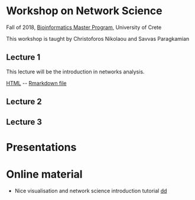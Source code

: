 # Workshop on Network Science

Fall of 2018, [Bioinformatics Master Program](https://bioinfo-grad.gr), University of Crete

This workshop is taught by Christoforos Nikolaou and Savvas Paragkamian


## Lecture 1

This lecture will be the introduction in networks analysis.

[HTML](workshop_1.html) -- [Rmarkdown file](workshop_1.Rmd)

## Lecture 2

## Lecture 3


# Presentations

# Online material

* Nice visualisation and network science introduction tutorial [dd](http://kateto.net/network-visualization)
  